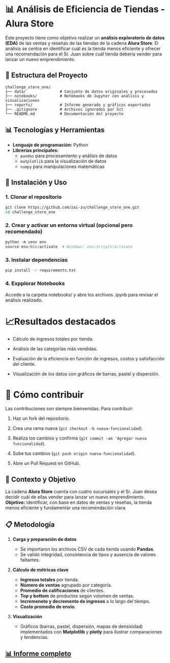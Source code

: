 
# 📊 Análisis de Eficiencia de Tiendas - Alura Store

Este proyecto tiene como objetivo realizar un **análisis exploratorio de datos (EDA)** de las ventas y reseñas de las tiendas de la cadena **Alura Store**. El análisis se centra en identificar cuál es la tienda menos eficiente y ofrecer una recomendación para el Sr. Juan sobre cuál tienda debería vender para lanzar un nuevo emprendimiento.

## 📁 Estructura del Proyecto


```
challenge_store_one/
├── data/               # Conjunto de datos originales y procesados
├── notebooks/          # Notebooks de Jupyter con análisis y visualizaciones
├── reports/            # Informe generado y gráficos exportados
├── .gitignore          # Archivos ignorados por Git
└── README.md           # Documentación del proyecto
```

## 📊 Tecnologías y Herramientas

- **Lenguaje de programación:** Python
- **Librerías principales:**
  - `pandas` para procesamiento y análisis de datos
  - `matplotlib` para la visualización de datos
  - `numpy` para manipulaciones matemáticas

## 🚀 Instalación y Uso

### 1. Clonar el repositorio

```bash
git clone https://github.com/zai-zu/challenge_store_one.git
cd challenge_store_one
```
### 2. Crear y activar un entorno virtual (opcional pero recomendado)

```python
python -m venv env
source env/bin/activate  # Windows: env\Scripts\activate
```


### 3. Instalar dependencias

```bash
pip install -r requirements.txt
```
### 4. Expplorar Notebooks
Accede a la carpeta notebooks/ y abre los archivos .ipynb para revisar el análisis realizado.

# 📈Resultados destacados
- Cálculo de ingresos totales por tienda.

- Análisis de las categorías más vendidas.

- Evaluación de la eficiencia en función de ingresos, costos y satisfacción del cliente.

- Visualización de los datos con gráficos de barras, pastel y dispersión.

# 🤝 Cómo contribuir

Las contribuciones son siempre bienvenidas. Para contribuir:

1. Haz un fork del repositorio.

2. Crea una rama nueva (```git checkout -b nueva-funcionalidad```).

3. Realiza los cambios y confirma (```git commit -am 'Agregar nueva funcionalidad```).

4. Sube tus cambios (```git push origin nueva-funcionalidad```).

5. Abre un Pull Request en GitHub.



## 📌 Contexto y Objetivo  
La cadena **Alura Store** cuenta con cuatro sucursales y el Sr. Juan desea decidir cuál de ellas vender para lanzar un nuevo emprendimiento.  
**Objetivo:** identificar, con base en datos de ventas y reseñas, la tienda menos eficiente y fundamentar una recomendación clara.

##  📋 Metodología  
1. **Carga y preparación de datos**  
   - Se importaron los archivos CSV de cada tienda usando **Pandas**.  
   - Se validó integridad, consistencia de tipos y ausencia de valores faltantes.

2. **Cálculo de métricas clave**  
   - **Ingresos totales** por tienda.  
   - **Número de ventas** agrupado por categoría.  
   - **Promedio de calificaciones** de clientes.  
   - **Top y bottom** de productos según volumen de ventas. 
   - **Incremeneto y decremento de ingresos** a lo largo del tiempo. 
   - **Costo promedio de envío**.

3. **Visualización**  
   - Gráficos (barras, pastel, dispersión, mapas de densisidad) implementados con **Matplotlib** y **plotly** para ilustrar comparaciones y tendencias.

 ## [📊 Informe completo](C:\Users\zaire\Portafolio\Data\challenge_store_one\Reports\Análisis.md)